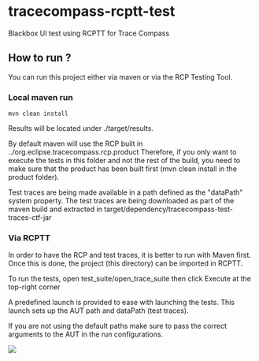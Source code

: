 # tracecompass-rcptt-test
Blackbox UI test using RCPTT for Trace Compass

## How to run ?

You can run this project either via maven or via the RCP Testing Tool.

### Local maven run

```
mvn clean install
```

Results will be located under ./target/results.

By default maven will use the RCP built in ../org.eclipse.tracecompass.rcp.product
Therefore, if you only want to execute the tests in this folder and not the rest of the build,
you need to make sure that the product has been built first (mvn clean install in the product folder).

Test traces are being made available in a path defined as the "dataPath" system property. The test traces are being downloaded as part of the maven build and extracted in target/dependency/tracecompass-test-traces-ctf-jar

### Via RCPTT

In order to have the RCP and test traces, it is better to run with Maven first.
Once this is done, the project (this directory) can be imported in RCPTT.

To run the tests, open test_suite/open_trace_suite then click Execute at the top-right corner

A predefined launch is provided to ease with launching the tests.
This launch sets up the AUT path and dataPath (test traces).

If you are not using the default paths make sure to pass the correct arguments to
the AUT in the run configurations.

![](http://i.imgur.com/J4ohsPE.png)